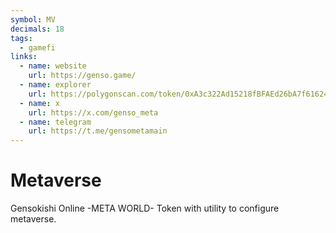 ```yaml
---
symbol: MV
decimals: 18
tags:
  - gamefi
links:
  - name: website
    url: https://genso.game/
  - name: explorer
    url: https://polygonscan.com/token/0xA3c322Ad15218fBFAEd26bA7f616249f7705D945
  - name: x
    url: https://x.com/genso_meta
  - name: telegram
    url: https://t.me/gensometamain
---
```


# Metaverse

Gensokishi Online -META WORLD- Token with utility to configure metaverse.
